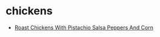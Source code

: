 # chickens

 * [Roast Chickens With Pistachio Salsa Peppers And Corn](index/r/roast-chickens-with-pistachio-salsa-peppers-and-corn-395941.json)
